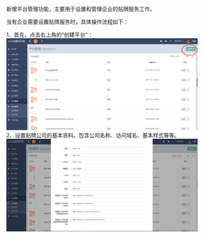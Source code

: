 新增平台管理功能，主要用于设置和管理企业的贴牌服务工作。

当有企业需要设置贴牌服务时，具体操作流程如下：

1、首先，点击右上角的“创建平台”：![](/assets/1519872481%281%29.jpg)2、设置贴牌公司的基本资料。包含公司名称、访问域名、基本样式等等。![](/assets/1519873579%281%29.jpg)

